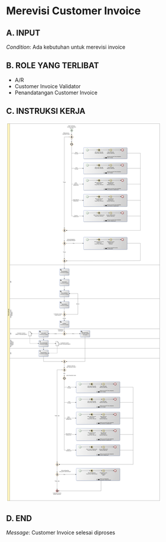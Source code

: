 # Merevisi Customer Invoice

## <a name="input">A. INPUT</a>

*Condition*: Ada kebutuhan untuk merevisi invoice

## <a name="role">B. ROLE YANG TERLIBAT</a>

* A/R
* Customer Invoice Validator
* Penandatangan Customer Invoice

## <a name="instruksi">C. INSTRUKSI KERJA</a>

![](../img/merevisi-customer-invoice.png)

## <a name="input">D. END</a>

*Message*: Customer Invoice selesai diproses
